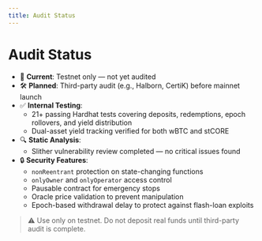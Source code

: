 ```yaml
---
title: Audit Status
---
```


# Audit Status

- 🧪 **Current**: Testnet only — not yet audited
- 🛠️ **Planned**: Third-party audit (e.g., Halborn, CertiK) before mainnet launch
- ✅ **Internal Testing**:
  - 21+ passing Hardhat tests covering deposits, redemptions, epoch rollovers, and yield distribution
  - Dual-asset yield tracking verified for both wBTC and stCORE
- 🔍 **Static Analysis**:
  - Slither vulnerability review completed — no critical issues found
- 🔒 **Security Features**:
  - `nonReentrant` protection on state-changing functions
  - `onlyOwner` and `onlyOperator` access control
  - Pausable contract for emergency stops
  - Oracle price validation to prevent manipulation
  - Epoch-based withdrawal delay to protect against flash-loan exploits

> ⚠️ Use only on testnet. Do not deposit real funds until third-party audit is complete.
